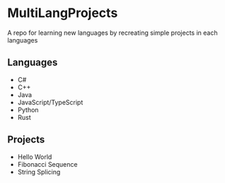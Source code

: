# MultiLangProjects

A repo for learning new languages by recreating simple projects in each languages

## Languages
- C#
- C++
- Java
- JavaScript/TypeScript
- Python
- Rust

## Projects
- Hello World
- Fibonacci Sequence
- String Splicing
